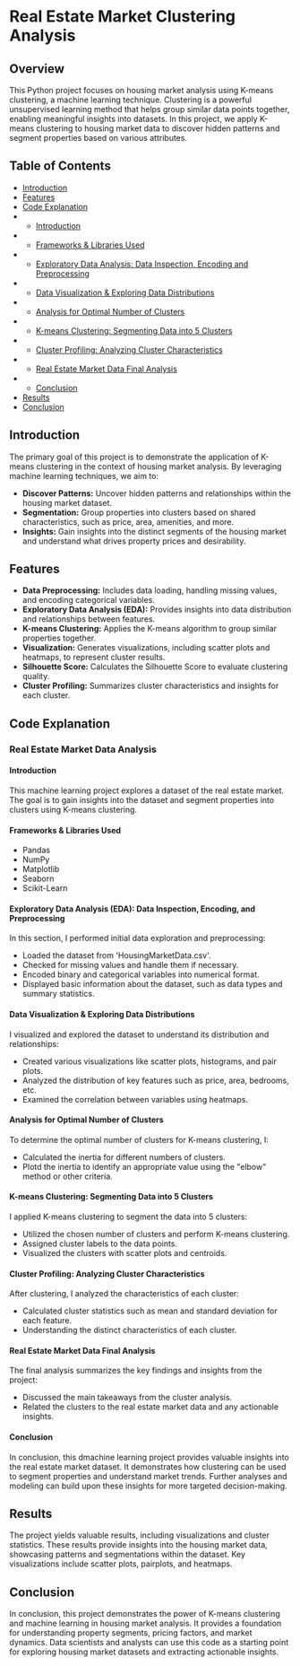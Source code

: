 # Real Estate Market Clustering Analysis

## Overview

This Python project focuses on housing market analysis using K-means clustering, a machine learning technique. Clustering is a powerful unsupervised learning method that helps group similar data points together, enabling meaningful insights into datasets. In this project, we apply K-means clustering to housing market data to discover hidden patterns and segment properties based on various attributes.

## Table of Contents

- [Introduction](##introduction)
- [Features](##features)
- [Code Explanation](##code-explanation)
- - [Introduction](####introduction)
- - [Frameworks & Libraries Used](####frameworks--libraries-used)
- - [Exploratory Data Analysis: Data Inspection, Encoding and Preprocessing](####exploratory-data-analysis-data-inspection-encoding-and-preprocessing)
- - [Data Visualization & Exploring Data Distributions](####data-visualization--exploring-data-distributions)
- - [Analysis for Optimal Number of Clusters](####analysis-for-optimal-number-of-clusters)
- - [K-means Clustering: Segmenting Data into 5 Clusters](####k-means-clustering-segmenting-data-into-5-clusters)
- - [Cluster Profiling: Analyzing Cluster Characteristics](####cluster-profiling-analyzing-cluster-characteristics)
- - [Real Estate Market Data Final Analysis](####real-estate-market-data-final-analysis)
- - [Conclusion](####conclusion)
- [Results](##results)
- [Conclusion](##conclusion)

## Introduction

The primary goal of this project is to demonstrate the application of K-means clustering in the context of housing market analysis. By leveraging machine learning techniques, we aim to:

- **Discover Patterns:** Uncover hidden patterns and relationships within the housing market dataset.
- **Segmentation:** Group properties into clusters based on shared characteristics, such as price, area, amenities, and more.
- **Insights:** Gain insights into the distinct segments of the housing market and understand what drives property prices and desirability.

## Features

- **Data Preprocessing:** Includes data loading, handling missing values, and encoding categorical variables.
- **Exploratory Data Analysis (EDA):** Provides insights into data distribution and relationships between features.
- **K-means Clustering:** Applies the K-means algorithm to group similar properties together.
- **Visualization:** Generates visualizations, including scatter plots and heatmaps, to represent cluster results.
- **Silhouette Score:** Calculates the Silhouette Score to evaluate clustering quality.
- **Cluster Profiling:** Summarizes cluster characteristics and insights for each cluster.

## Code Explanation

### Real Estate Market Data Analysis

#### Introduction
This machine learning project explores a dataset of the real estate market. The goal is to gain insights into the dataset and segment properties into clusters using K-means clustering. 

#### Frameworks & Libraries Used
- Pandas
- NumPy
- Matplotlib
- Seaborn
- Scikit-Learn

#### Exploratory Data Analysis (EDA): Data Inspection, Encoding, and Preprocessing
In this section, I performed initial data exploration and preprocessing:
- Loaded the dataset from 'HousingMarketData.csv'.
- Checked for missing values and handle them if necessary.
- Encoded binary and categorical variables into numerical format.
- Displayed basic information about the dataset, such as data types and summary statistics.

#### Data Visualization & Exploring Data Distributions
I visualized and explored the dataset to understand its distribution and relationships:
- Created various visualizations like scatter plots, histograms, and pair plots.
- Analyzed the distribution of key features such as price, area, bedrooms, etc.
- Examined the correlation between variables using heatmaps.

#### Analysis for Optimal Number of Clusters
To determine the optimal number of clusters for K-means clustering, I:
- Calculated the inertia for different numbers of clusters.
- Plotd the inertia to identify an appropriate value using the "elbow" method or other criteria.

#### K-means Clustering: Segmenting Data into 5 Clusters
I applied K-means clustering to segment the data into 5 clusters:
- Utilized the chosen number of clusters and perform K-means clustering.
- Assigned cluster labels to the data points.
- Visualized the clusters with scatter plots and centroids.

#### Cluster Profiling: Analyzing Cluster Characteristics
After clustering, I analyzed the characteristics of each cluster:
- Calculated cluster statistics such as mean and standard deviation for each feature.
- Understanding the distinct characteristics of each cluster.

#### Real Estate Market Data Final Analysis
The final analysis summarizes the key findings and insights from the project:
- Discussed the main takeaways from the cluster analysis.
- Related the clusters to the real estate market data and any actionable insights.

#### Conclusion
In conclusion, this dmachine learning project provides valuable insights into the real estate market dataset. It demonstrates how clustering can be used to segment properties and understand market trends. Further analyses and modeling can build upon these insights for more targeted decision-making.

## Results

The project yields valuable results, including visualizations and cluster statistics. These results provide insights into the housing market data, showcasing patterns and segmentations within the dataset. Key visualizations include scatter plots, pairplots, and heatmaps.

## Conclusion

In conclusion, this project demonstrates the power of K-means clustering and machine learning in housing market analysis. It provides a foundation for understanding property segments, pricing factors, and market dynamics. Data scientists and analysts can use this code as a starting point for exploring housing market datasets and extracting actionable insights.